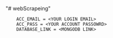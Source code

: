 "# webScrapeing" 

```env
    ACC_EMAIL = <YOUR LOGIN EMAIL>
    ACC_PASS = <YOUR ACCOUNT PASSOWRD>
    DATABASE_LINK = <MONGODB LINK>
```
